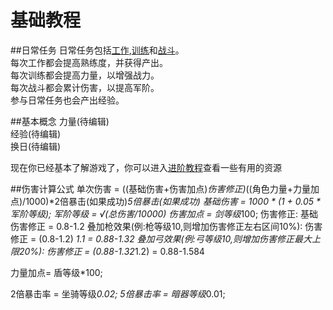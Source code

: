 # 基础教程

##日常任务
日常任务包括[工作](work.md),[训练](train.md)和[战斗](battle.md)。  
每次工作都会提高熟练度，并获得产出。  
每次训练都会提高力量，以增强战力。  
每次战斗都会累计伤害，以提高军阶。  
参与日常任务也会产出经验。

##基本概念
力量(待编辑)  
经验(待编辑)  
换日(待编辑)  

现在你已经基本了解游戏了，你可以进入[进阶教程](advance.md)查看一些有用的资源













##伤害计算公式
单次伤害 = ((基础伤害+伤害加点)*伤害修正)*((角色力量+力量加点)/1000)*2倍暴击(如果成功)*5倍暴击(如果成功)
基础伤害 = 1000 * (1 + 0.05 * 军阶等级);
军阶等级 = √(总伤害/10000)
伤害加点 = 剑等级*100;
伤害修正:
基础伤害修正 = 0.8-1.2
叠加枪效果(例:枪等级10,则增加伤害修正左右区间10%): 伤害修正 = (0.8-1.2) *1.1 = 0.88-1.32
叠加弓效果(例:弓等级10,则增加伤害修正最大上限20%): 伤害修正 = (0.88-1.32*1.2) = 0.88-1.584

力量加点= 盾等级*100;

2倍暴击率 = 坐骑等级*0.02;
5倍暴击率 = 暗器等级*0.01;




		
